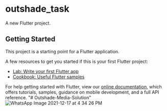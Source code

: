 # outshade_task

A new Flutter project.

## Getting Started

This project is a starting point for a Flutter application.

A few resources to get you started if this is your first Flutter project:

- [Lab: Write your first Flutter app](https://flutter.dev/docs/get-started/codelab)
- [Cookbook: Useful Flutter samples](https://flutter.dev/docs/cookbook)

For help getting started with Flutter, view our
[online documentation](https://flutter.dev/docs), which offers tutorials,
samples, guidance on mobile development, and a full API reference.
"# Outshade-Media-Solution" 
![WhatsApp Image 2021-12-17 at 4 34 26 PM](https://user-images.githubusercontent.com/59980397/146535873-6305e8a0-3b06-488a-b846-24a2df2a4871.jpeg)
